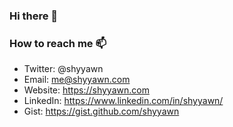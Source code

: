 ### Hi there 👋


### How to reach me 📫

- Twitter:  @shyyawn
- Email:    me@shyyawn.com
- Website:  https://shyyawn.com
- LinkedIn: https://www.linkedin.com/in/shyyawn/
- Gist:     https://gist.github.com/shyyawn
